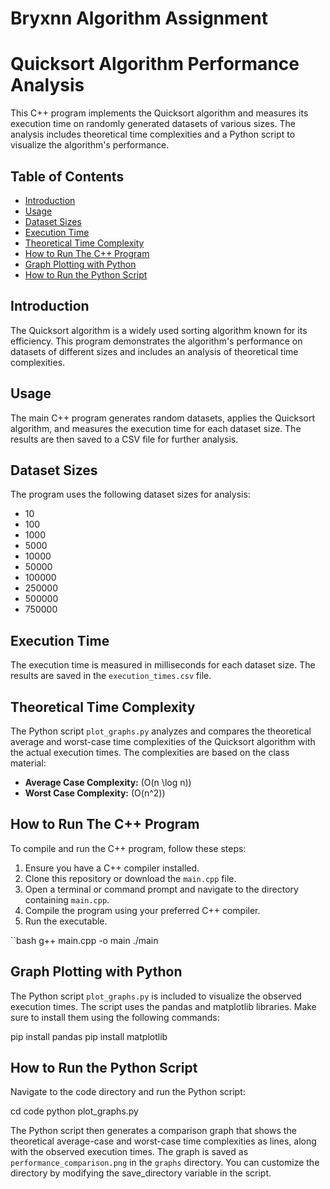 # Bryxnn Algorithm Assignment
 
# Quicksort Algorithm Performance Analysis

This C++ program implements the Quicksort algorithm and measures its execution time on randomly generated datasets of various sizes. The analysis includes theoretical time complexities and a Python script to visualize the algorithm's performance.

## Table of Contents

- [Introduction](#introduction)
- [Usage](#usage)
- [Dataset Sizes](#dataset-sizes)
- [Execution Time](#execution-time)
- [Theoretical Time Complexity](#theoretical-time-complexity)
- [How to Run The C++ Program](#how-to-run-the-c-program)
- [Graph Plotting with Python](#graph-plotting-with-python)
- [How to Run the Python Script](#how-to-run-the-python-script)

## Introduction

The Quicksort algorithm is a widely used sorting algorithm known for its efficiency. This program demonstrates the algorithm's performance on datasets of different sizes and includes an analysis of theoretical time complexities.

## Usage

The main C++ program generates random datasets, applies the Quicksort algorithm, and measures the execution time for each dataset size. The results are then saved to a CSV file for further analysis.

## Dataset Sizes

The program uses the following dataset sizes for analysis:

- 10
- 100
- 1000
- 5000
- 10000
- 50000
- 100000
- 250000
- 500000
- 750000

## Execution Time

The execution time is measured in milliseconds for each dataset size. The results are saved in the `execution_times.csv` file.

## Theoretical Time Complexity

The Python script `plot_graphs.py` analyzes and compares the theoretical average and worst-case time complexities of the Quicksort algorithm with the actual execution times. The complexities are based on the class material:

- **Average Case Complexity:** \(O(n \log n)\)
- **Worst Case Complexity:** \(O(n^2)\)

## How to Run The C++ Program

To compile and run the C++ program, follow these steps:

1. Ensure you have a C++ compiler installed.
2. Clone this repository or download the `main.cpp` file.
3. Open a terminal or command prompt and navigate to the directory containing `main.cpp`.
4. Compile the program using your preferred C++ compiler.
5. Run the executable.

``bash
g++ main.cpp -o main
./main

## Graph Plotting with Python

The Python script `plot_graphs.py` is included to visualize the observed execution times. The script uses the pandas and matplotlib libraries. Make sure to install them using the following commands:

pip install pandas
pip install matplotlib

## How to Run the Python Script

Navigate to the code directory and run the Python script:

cd code
python plot_graphs.py

The Python script then generates a comparison graph that shows the theoretical average-case and worst-case time complexities as lines, along with the observed execution times. The graph is saved as `performance_comparison.png` in the `graphs` directory. You can customize the directory by modifying the save_directory variable in the script.
